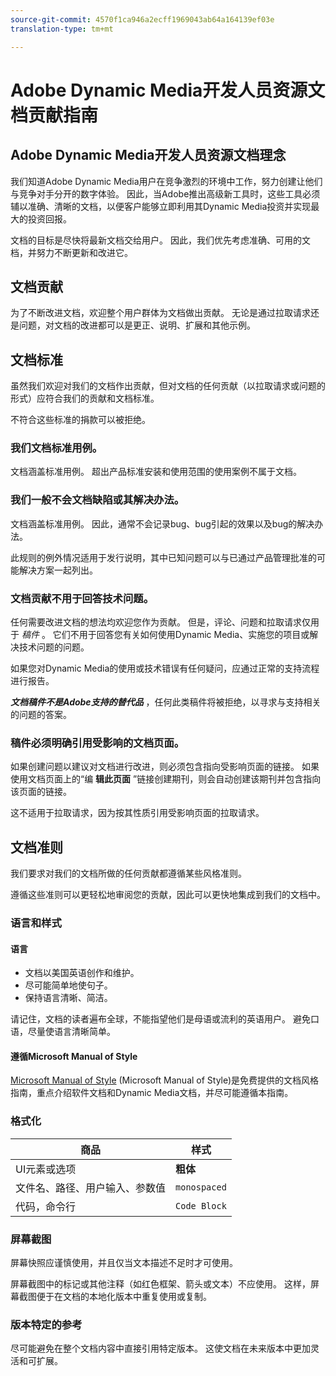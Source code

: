```yaml
---
source-git-commit: 4570f1ca946a2ecff1969043ab64a164139ef03e
translation-type: tm+mt

---
```

# Adobe Dynamic Media开发人员资源文档贡献指南

## Adobe Dynamic Media开发人员资源文档理念

我们知道Adobe Dynamic Media用户在竞争激烈的环境中工作，努力创建让他们与竞争对手分开的数字体验。 因此，当Adobe推出高级新工具时，这些工具必须辅以准确、清晰的文档，以便客户能够立即利用其Dynamic Media投资并实现最大的投资回报。

文档的目标是尽快将最新文档交给用户。 因此，我们优先考虑准确、可用的文档，并努力不断更新和改进它。

## 文档贡献

为了不断改进文档，欢迎整个用户群体为文档做出贡献。 无论是通过拉取请求还是问题，对文档的改进都可以是更正、说明、扩展和其他示例。

## 文档标准

虽然我们欢迎对我们的文档作出贡献，但对文档的任何贡献（以拉取请求或问题的形式）应符合我们的贡献和文档标准。

不符合这些标准的捐款可以被拒绝。

### 我们文档标准用例。

文档涵盖标准用例。 超出产品标准安装和使用范围的使用案例不属于文档。

### 我们一般不会文档缺陷或其解决办法。

文档涵盖标准用例。 因此，通常不会记录bug、bug引起的效果以及bug的解决办法。

此规则的例外情况适用于发行说明，其中已知问题可以与已通过产品管理批准的可能解决方案一起列出。

### 文档贡献不用于回答技术问题。

任何需要改进文档的想法均欢迎您作为贡献。 但是，评论、问题和拉取请求仅用于 *稿件* 。 它们不用于回答您有关如何使用Dynamic Media、实施您的项目或解决技术问题的问题。

如果您对Dynamic Media的使用或技术错误有任何疑问，应通过正常的支持流程进行报告。

***文档稿件不是Adobe支持的替代品*** ，任何此类稿件将被拒绝，以寻求与支持相关的问题的答案。

### 稿件必须明确引用受影响的文档页面。

如果创建问题以建议对文档进行改进，则必须包含指向受影响页面的链接。 如果使用文档页面上的“编 **辑此页面** ”链接创建期刊，则会自动创建该期刊并包含指向该页面的链接。

这不适用于拉取请求，因为按其性质引用受影响页面的拉取请求。

## 文档准则

我们要求对我们的文档所做的任何贡献都遵循某些风格准则。

遵循这些准则可以更轻松地审阅您的贡献，因此可以更快地集成到我们的文档中。

### 语言和样式

#### 语言

* 文档以美国英语创作和维护。
* 尽可能简单地使句子。
* 保持语言清晰、简洁。

请记住，文档的读者遍布全球，不能指望他们是母语或流利的英语用户。 避免口语，尽量使语言清晰简单。

#### 遵循Microsoft Manual of Style

[Microsoft Manual of Style](https://docs.microsoft.com/en-us/style-guide/welcome/) (Microsoft Manual of Style)是免费提供的文档风格指南，重点介绍软件文档和Dynamic Media文档，并尽可能遵循本指南。

### 格式化

| 商品 | 样式 |
|---|---|
| UI元素或选项 | **粗体** |
| 文件名、路径、用户输入、参数值 | `monospaced` |
| 代码，命令行 | ```Code Block``` |

### 屏幕截图

屏幕快照应谨慎使用，并且仅当文本描述不足时才可使用。

屏幕截图中的标记或其他注释（如红色框架、箭头或文本）不应使用。 这样，屏幕截图便于在文档的本地化版本中重复使用或复制。

### 版本特定的参考

尽可能避免在整个文档内容中直接引用特定版本。 这使文档在未来版本中更加灵活和可扩展。
